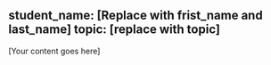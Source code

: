 student_name: [Replace with frist_name and last_name]
topic: [replace with topic]
---
[Your content goes here]